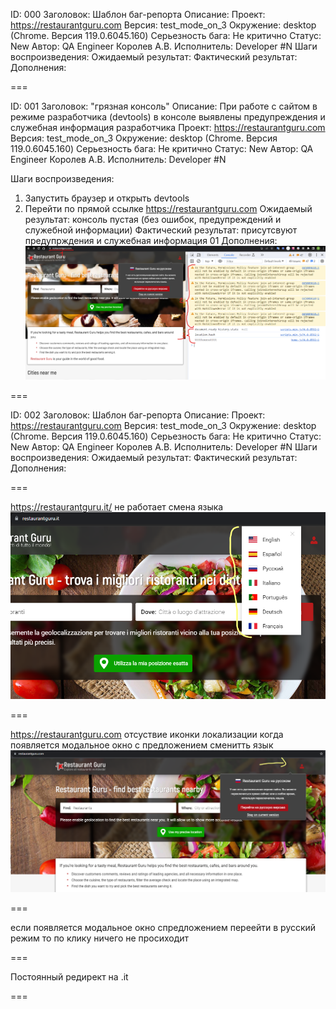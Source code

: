 ID: 000
Заголовок: Шаблон баг-репорта
Описание:
Проект: https://restaurantguru.com
Версия: test_mode_on_3
Окружение: desktop (Chrome. Версия 119.0.6045.160)
Серьезность бага: Не критично
Статус: New
Автор: QA Engineer Королев А.В.
Исполнитель: Developer #N
Шаги воспроизведения:
Ожидаемый результат:
Фактический результат:
Дополнения:

===

ID: 001
Заголовок: "грязная консоль"
Описание: При работе с сайтом в режиме разработчика (devtools) в консоле выявлены предупреждения и служебная информация разработчика
Проект: https://restaurantguru.com
Версия: test_mode_on_3
Окружение: desktop (Chrome. Версия 119.0.6045.160)
Серьезность бага: Не критично
Статус: New
Автор: QA Engineer Королев А.В.
Исполнитель: Developer #N

Шаги воспроизведения:

1. Запустить браузер и открыть devtools
2. Перейти по прямой ссылке https://restaurantguru.com
   Ожидаемый результат: консоль пустая (без ошибок, предупреждений и служебной информации)
   Фактический результат: присутсвуют предупрждения и служебная информация 01
   Дополнения: ![01](./assets/screenshots/01.png)

===

ID: 002
Заголовок: Шаблон баг-репорта
Описание:
Проект: https://restaurantguru.com
Версия: test_mode_on_3
Окружение: desktop (Chrome. Версия 119.0.6045.160)
Серьезность бага: Не критично
Статус: New
Автор: QA Engineer Королев А.В.
Исполнитель: Developer #N
Шаги воспроизведения:
Ожидаемый результат:
Фактический результат:
Дополнения:

===

https://restaurantguru.it/ не работает смена языка ![02](./assets/screenshots/02.png)

===

https://restaurantguru.com отсуствие иконки локализации когда появляется модальное окно с предложением сменитть язык ![03](./assets/screenshots/03.png)

===

если появляется модальное окно спредложением переейти в русский режим то по клику ничего не просиходит

===

Постоянный редирект на .it

===
